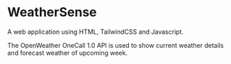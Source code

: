 # WeatherSense

A web application using HTML, TailwindCSS and Javascript.

The OpenWeather OneCall 1.0 API is used to show current weather details and forecast weather of upcoming week.

